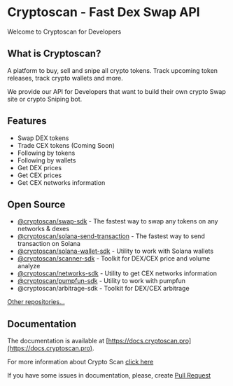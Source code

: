 ﻿# Cryptoscan - Fast Dex Swap API

Welcome to Cryptoscan for Developers

## What is Cryptoscan?

A platform to buy, sell and snipe all crypto tokens. Track upcoming token releases, track crypto wallets and more.

We provide our API for Developers that want to build their own crypto Swap site or crypto Sniping bot.

## Features

- Swap DEX tokens
- Trade CEX tokens (Coming Soon)
- Following by tokens
- Following by wallets
- Get DEX prices
- Get CEX prices
- Get CEX networks information

## Open Source

- [@cryptoscan/swap-sdk](https://github.com/cryptoscan-pro/swap-sdk) - The fastest way to swap any tokens on any networks & dexes
- [@cryptoscan/solana-send-transaction](https://github.com/cryptoscan-pro/solana-send-transaction) - The fastest way to send transaction on Solana
- [@cryptoscan/solana-wallet-sdk](https://github.com/cryptoscan-pro/solana-wallet-sdk) - Utility to work with Solana wallets
- [@cryptoscan/scanner-sdk](https://github.com/cryptoscan-pro/scanner-sdk) - Toolkit for DEX/CEX price and volume analyze
- [@cryptoscan/networks-sdk](https://github.com/cryptoscan-pro/networks-sdk) - Utility to get CEX networks information
- [@cryptoscan/pumpfun-sdk](https://github.com/cryptoscan-pro/pumpfun-sdk) - Utility to work with pumpfun
- @cryptoscan/arbitrage-sdk - Toolkit for DEX/CEX arbitrage

[Other repositories...](https://github.com/orgs/cryptoscan-pro/repositories)

## Documentation

The documentation is available at [https://docs.cryptoscan.pro](https://docs.cryptoscan.pro).

For more information about Crypto Scan [click here](https://docs.cryptoscan.pro/)

If you have some issues in documentation, please, create [Pull Request](https://github.com/cryptoscan-pro/docs/pulls)
